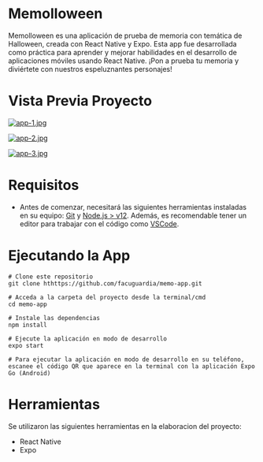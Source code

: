 # Memolloween

Memolloween es una aplicación de prueba de memoria con temática de Halloween, creada con React Native y Expo. Esta app fue desarrollada como práctica para aprender y mejorar habilidades en el desarrollo de aplicaciones móviles usando React Native. ¡Pon a prueba tu memoria y diviértete con nuestros espeluznantes personajes!

# Vista Previa Proyecto

[![app-1.jpg](https://i.postimg.cc/Rh9WcFXp/app-1.jpg)](https://postimg.cc/dkHQFqMG)

[![app-2.jpg](https://i.postimg.cc/PrXLJCLP/app-2.jpg)](https://postimg.cc/LhW4063p)

[![app-3.jpg](https://i.postimg.cc/Sx5jgVgM/app-3.jpg)](https://postimg.cc/gxVYJyFz)


# Requisitos

 - Antes de comenzar, necesitará las siguientes herramientas instaladas en su equipo: [Git](https://git-scm.com/) y [Node.js > v12](https://nodejs.org/en/). Además, es recomendable tener un editor para trabajar con el código como [VSCode](https://code.visualstudio.com/).

# Ejecutando la App
```
# Clone este repositorio
git clone hthttps://github.com/facuguardia/memo-app.git

# Acceda a la carpeta del proyecto desde la terminal/cmd
cd memo-app

# Instale las dependencias
npm install

# Ejecute la aplicación en modo de desarrollo
expo start

# Para ejecutar la aplicación en modo de desarrollo en su teléfono, escanee el código QR que aparece en la terminal con la aplicación Expo Go (Android)

```

# Herramientas
Se utilizaron las siguientes herramientas en la elaboracion del proyecto:

- React Native
- Expo